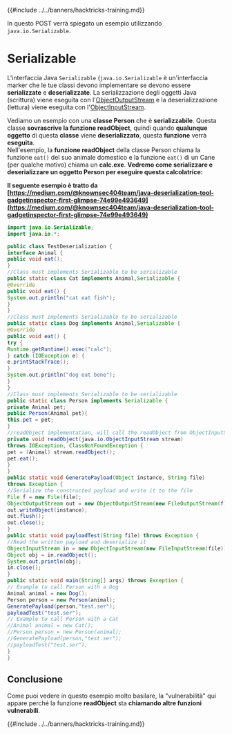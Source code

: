 {{#include ../../banners/hacktricks-training.md}}

In questo POST verrà spiegato un esempio utilizzando `java.io.Serializable`.

# Serializable

L'interfaccia Java `Serializable` (`java.io.Serializable` è un'interfaccia marker che le tue classi devono implementare se devono essere **serializzate** e **deserializzate**. La serializzazione degli oggetti Java (scrittura) viene eseguita con l'[ObjectOutputStream](http://tutorials.jenkov.com/java-io/objectoutputstream.html) e la deserializzazione (lettura) viene eseguita con l'[ObjectInputStream](http://tutorials.jenkov.com/java-io/objectinputstream.html).

Vediamo un esempio con una **classe Person** che è **serializzabile**. Questa classe **sovrascrive la funzione readObject**, quindi quando **qualunque oggetto** di questa **classe** viene **deserializzato**, questa **funzione** verrà **eseguita**.\
Nell'esempio, la **funzione readObject** della classe Person chiama la funzione `eat()` del suo animale domestico e la funzione `eat()` di un Cane (per qualche motivo) chiama un **calc.exe**. **Vedremo come serializzare e deserializzare un oggetto Person per eseguire questa calcolatrice:**

**Il seguente esempio è tratto da [https://medium.com/@knownsec404team/java-deserialization-tool-gadgetinspector-first-glimpse-74e99e493649](https://medium.com/@knownsec404team/java-deserialization-tool-gadgetinspector-first-glimpse-74e99e493649)**
```java
import java.io.Serializable;
import java.io.*;

public class TestDeserialization {
interface Animal {
public void eat();
}
//Class must implements Serializable to be serializable
public static class Cat implements Animal,Serializable {
@Override
public void eat() {
System.out.println("cat eat fish");
}
}
//Class must implements Serializable to be serializable
public static class Dog implements Animal,Serializable {
@Override
public void eat() {
try {
Runtime.getRuntime().exec("calc");
} catch (IOException e) {
e.printStackTrace();
}
System.out.println("dog eat bone");
}
}
//Class must implements Serializable to be serializable
public static class Person implements Serializable {
private Animal pet;
public Person(Animal pet){
this.pet = pet;
}
//readObject implementation, will call the readObject from ObjectInputStream  and then call pet.eat()
private void readObject(java.io.ObjectInputStream stream)
throws IOException, ClassNotFoundException {
pet = (Animal) stream.readObject();
pet.eat();
}
}
public static void GeneratePayload(Object instance, String file)
throws Exception {
//Serialize the constructed payload and write it to the file
File f = new File(file);
ObjectOutputStream out = new ObjectOutputStream(new FileOutputStream(f));
out.writeObject(instance);
out.flush();
out.close();
}
public static void payloadTest(String file) throws Exception {
//Read the written payload and deserialize it
ObjectInputStream in = new ObjectInputStream(new FileInputStream(file));
Object obj = in.readObject();
System.out.println(obj);
in.close();
}
public static void main(String[] args) throws Exception {
// Example to call Person with a Dog
Animal animal = new Dog();
Person person = new Person(animal);
GeneratePayload(person,"test.ser");
payloadTest("test.ser");
// Example to call Person with a Cat
//Animal animal = new Cat();
//Person person = new Person(animal);
//GeneratePayload(person,"test.ser");
//payloadTest("test.ser");
}
}
```
## Conclusione

Come puoi vedere in questo esempio molto basilare, la "vulnerabilità" qui appare perché la funzione **readObject** sta **chiamando altre funzioni vulnerabili**.

{{#include ../../banners/hacktricks-training.md}}
